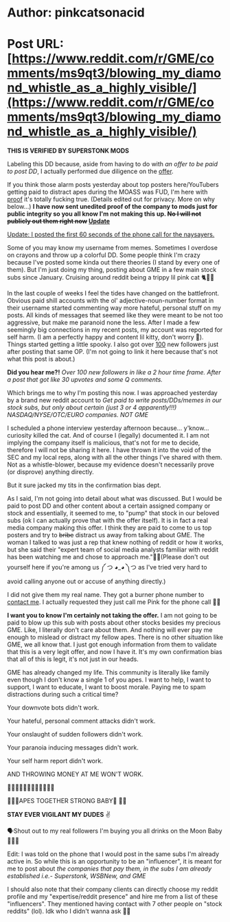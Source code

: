 # Author: pinkcatsonacid
# Post URL: [https://www.reddit.com/r/GME/comments/ms9qt3/blowing_my_diamond_whistle_as_a_highly_visible/](https://www.reddit.com/r/GME/comments/ms9qt3/blowing_my_diamond_whistle_as_a_highly_visible/)


**THIS IS VERIFIED BY SUPERSTONK MODS**

Labeling this DD because, aside from having to do with *an offer to be paid to post DD*, I actually performed due diligence on the [offer](https://imgur.com/a/tziYjXQ).

If you think those alarm posts yesterday about top posters here/YouTubers getting paid to distract apes during the MOASS was FUD, I'm here with [proof](https://i.imgur.com/ybOBrfA.jpg) it's totally fucking true. (Details edited out for privacy. More on why below...) **I have now sent unedited proof of the company to mods just for public integrity so you all know I'm not making this up. ~~No I will not publicly out them right now~~ [Update](https://www.reddit.com/r/Superstonk/comments/mtc4xu/buying_influence_the_pump_and_dump_scheme_preying/?utm_medium=android_app&utm_source=share)**

[Update: I posted the first 60 seconds of the phone call for the naysayers.  ](https://www.reddit.com/r/Superstonk/comments/msdr64/yall_wanted_proof_here_is_the_first_60_seconds_of/?utm_medium=android_app&utm_source=share)

Some of you may know my username from memes. Sometimes I overdose on crayons and throw up a colorful DD. Some people think I'm crazy because I've posted some kinda out there theories (I stand by every one of them). But I'm just doing my thing, posting about GME in a few main stock subs since January. Cruising around reddit being a trippy lil pink cat 🐈🍄💕 

In the last couple of weeks I feel the tides have changed on the battlefront. Obvious paid shill accounts with the ol' adjective-noun-number format in their username started commenting way more hateful, personal stuff on my posts. All kinds of messages that seemed like they were meant to be not too aggressive, but make me paranoid none the less. After I made a few seemingly big connections in my recent posts, my account was reported for self harm. (I am a perfectly happy and content lil kitty, don't worry 🙂). Things started getting a little spooky. I also got over [100](http://imgur.com/a/02FrYiS) new followers just after posting that same OP. (I'm not going to link it here because that's not what this post is about.) 

**Did you hear me?!** *Over 100 new followers in like a 2 hour time frame. After a post that got like 30 upvotes and some Q comments.* 

Which brings me to why I'm posting this now. I was approached yesterday by a brand new reddit account to *Get paid to write posts/DDs/memes in our stock subs, but only about certain (just 3 or 4 apparently!!!) NASDAQ/NYSE/OTC/EURO companies. NOT GME* 

I scheduled a phone interview yesterday afternoon because... y'know... curiosity killed the cat. And of course I (legally) documented it. I am not implying the company itself is malicious, that's not for me to decide, therefore I will not be sharing it here. I have thrown it into the void of the SEC and my local reps, along with all the other things I've shared with them. Not as a whistle-blower, because my evidence doesn't necessarily prove (or disprove) anything directly. 

But it sure jacked my tits in the confirmation bias dept. 

As I said, I'm not going into detail about what was discussed. But I would be paid to post DD and other content about a certain assigned company or stock and essentially, it seemed to me, to "pump" that stock in our beloved subs (ok I can actually prove that with the offer itself). It is in fact a real media company making this offer. I think they are paid to come to us top posters and try to ~~bribe~~ distract us away from talking about GME. The woman I talked to was just a rep that knew nothing of reddit or how it works, but she said their "expert team of social media analysts familiar with reddit has been watching me and chose to approach me."🤷‍♀️(Please don't out yourself here if you're among us ༼ つ ◕_◕ ༽つ as I've tried very hard to avoid calling anyone out or accuse of anything directly.)

I did not give them my real name. They got a burner phone number to [contact me](http://imgur.com/a/itcxxer). I actually requested they just call me Pink for the phone call 🤭👑 

**I want you to know I'm certainly not taking the offer.** I am not going to be paid to blow up this sub with posts about other stocks besides my precious GME. Like, I literally don't care about them. And nothing will ever pay me enough to mislead or distract my fellow apes. There is no other situation like GME, we all know that. I just got enough information from them to validate that this is a very legit offer, and now I have it. It's my own confirmation bias that all of this is legit, it's not just in our heads.  

GME has already changed my life. This community is literally like family even though I don't know a single 1 of you apes. I want to help, I want to support, I want to educate, I want to boost morale. Paying me to spam distractions during such a critical time?

Your downvote bots didn't work. 

Your hateful, personal comment attacks didn't work. 

Your onslaught of sudden followers didn't work. 

Your paranoia inducing messages didn't work. 

Your self harm report didn't work. 

AND THROWING MONEY AT ME WON'T WORK. 

🚀🚀🚀🚀🚀🚀🚀🚀🚀🚀🚀🚀 

🦍🤝💪APES TOGETHER STRONG BABY🦍 🤝💪

**STAY EVER VIGILANT MY DUDES** ✌

🗣Shout out to my real followers I'm buying you all drinks on the Moon Baby 💎💅💕

Edit: I was told on the phone that I would post in the same subs I'm already active in. So while this is an opportunity to be an "influencer", it is meant for me to post about *the companies that pay them, in the subs I am already established i.e.- Superstonk, WSBNew, and GME*

I should also note that their company clients can directly choose my reddit profile and my "expertise/reddit presence" and hire me from a list of these "influencers". They mentioned having contact with 7 other people on "stock reddits" (lol). Idk who I didn't wanna ask 🤷‍♀️